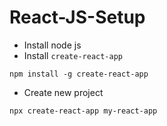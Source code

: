 # React-JS-Setup
- Install node js
- Install `create-react-app`
```
npm install -g create-react-app
```
- Create new project
```
npx create-react-app my-react-app
```
